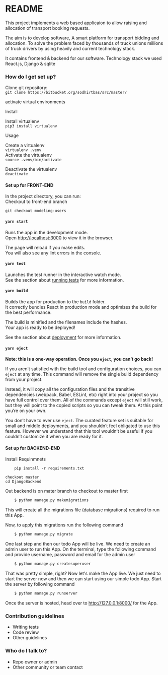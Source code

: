# README #

This project implements a web based applicaion to allow raising and allocation of transport booking requests.

The aim is to develop software, A smart platform for transport bidding and
allocation. To solve the problem faced by thousands of truck unions millions of
truck drivers by using heavily and current technology stack.

It contains frontend & backend for our software.
Technology stack we used React.js, Django & sqlite

### How do I get set up? ###

Clone git repository:   
```git clone https://bitbucket.org/sodhi/tbas/src/master/```

activate virtual environments  


Install

Install virtualenv   
    ```pip3 install virtualenv```

Usage

Create a virtualenv    
    ```virtualenv .venv```  
Activate the virtualenv   
    ```source .venv/bin/activate```   

Deactivate the virtualenv   
    ```deactivate```


#### Set up for FRONT-END
 In the project directory, you can run:  
 Checkout to front-end branch

 ```git checkout modeling-users```

#### `yarn start`

Runs the app in the development mode.<br />
Open [http://localhost:3000](http://localhost:3000) to view it in the browser.

The page will reload if you make edits.<br />
You will also see any lint errors in the console.

#### `yarn test`

Launches the test runner in the interactive watch mode.<br />
See the section about [running tests](https://facebook.github.io/create-react-app/docs/running-tests) for more information.

#### `yarn build`

Builds the app for production to the `build` folder.<br />
It correctly bundles React in production mode and optimizes the build for the best performance.

The build is minified and the filenames include the hashes.<br />
Your app is ready to be deployed!

See the section about [deployment](https://facebook.github.io/create-react-app/docs/deployment) for more information.

#### `yarn eject`

**Note: this is a one-way operation. Once you `eject`, you can’t go back!**

If you aren’t satisfied with the build tool and configuration choices, you can `eject` at any time. This command will remove the single build dependency from your project.

Instead, it will copy all the configuration files and the transitive dependencies (webpack, Babel, ESLint, etc) right into your project so you have full control over them. All of the commands except `eject` will still work, but they will point to the copied scripts so you can tweak them. At this point you’re on your own.

You don’t have to ever use `eject`. The curated feature set is suitable for small and middle deployments, and you shouldn’t feel obligated to use this feature. However we understand that this tool wouldn’t be useful if you couldn’t customize it when you are ready for it.




#### Set up for BACKEND-END 
Install Requinmnets
```
    pip install -r requirements.txt
```
``` 
checkout master 
cd DjangoBackend
```
Out backend is on mater branch to checkout to master first


```bash
    $ python manage.py makemigrations
```

This will create all the migrations file (database migrations) required to run this App.

Now, to apply this migrations run the following command
```bash
    $ python manage.py migrate
```

One last step and then our todo App will be live. We need to create an admin user to run this App. On the terminal, type the following command and provide username, password and email for the admin user
```bash
    $ python manage.py createsuperuser
```

That was pretty simple, right? Now let's make the App live. We just need to start the server now and then we can start using our simple todo App. Start the server by following command

```bash
    $ python manage.py runserver
```

Once the server is hosted, head over to http://127.0.0.1:8000/ for the App.


### Contribution guidelines ###

* Writing tests
* Code review
* Other guidelines

### Who do I talk to? ###

* Repo owner or admin
* Other community or team contact